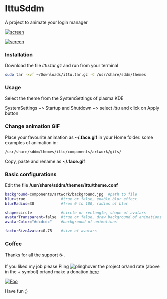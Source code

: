# IttuSddm

A project to animate your login manager

[![screen](https://git.opendesktop.org/adhe/ittusddm/raw/master/images/img01_crop.png)](https://git.opendesktop.org/adhe/ittusddm/raw/master/images/img01.png)

[![screen](https://git.opendesktop.org/adhe/ittusddm/raw/master/images/img00_crop.png)](https://git.opendesktop.org/adhe/ittusddm/raw/master/images/img00.png)

### Installation 

Download the file *ittu.tar.gz*  and run from your terminal

```bash
sudo tar -xvf ~/Downloads/ittu.tar.gz -C /usr/share/sddm/themes
```

### Usage

Select the theme from the SystemSettings of plasma KDE

SystemSettings  ~> Startup and Shutdown ~> select *ittu* and click on Apply button

### Change animation GIF

Place your favourite animation as **~/.face.gif** in your Home folder.
some examples of animation in:
```bash
/usr/share/sddm/themes/ittu/components/artwork/gifs/
```
Copy, paste and rename as **~/.face.gif**

### Basic configurations

Edit the file  **/usr/share/sddm/themes/ittu/theme.conf** 

```bash
background=components/artwork/background.jpg  #path to file 
blur=true                #true or false, enable blur effect
blurRadius=30            #from 0 to 100, radius of blur 

shape=circle             #circle or rectangle, shape of avatars
avatarTransparent=false  #true or false, draw background of animations 
avatarColor="#dcdcdc"    #background of animations

factorSizeAvatar=0.75    #size of avatars
```

### Coffee

Thanks for all the support :coffee: .

If you liked my job please Pling ![plinghover](https://www.opendesktop.org/images/system/pling-btn-hover.png "") the project or/and rate  (above in the + symbol) or/and make a donation [here](https://www.paypal.com/cgi-bin/webscr?cmd=_s-xclick&hosted_button_id=V9Q8MK9CKSQW8&source=url)

<a href="https://www.paypal.com/cgi-bin/webscr?cmd=_s-xclick&hosted_button_id=V9Q8MK9CKSQW8&source=url" rel="ittu">![Foo](https://git.opendesktop.org/adhe/oie/raw/master/images/donate.png "")</a>


Have fun ;) 

